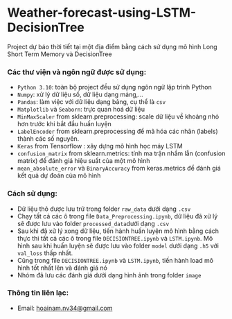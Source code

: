 # Weather-forecast-using-LSTM-DecisionTree
Project dự báo thời tiết tại một địa điểm bằng cách sử dụng mô hình Long Short Term Memory và DecisionTree

### Các thư viện và ngôn ngữ được sử dụng:
* `Python 3.10`: toàn bộ project đều sử dụng ngôn ngữ lập trình Python
* `Numpy`: xử lý dữ liệu số, dữ liệu dạng mảng,...
* `Pandas`: làm việc với dữ liệu dạng bảng, cụ thể là `csv` 
* `Matplotlib` và `Seaborn`: trực quan hoá dữ liệu
* `MinMaxScaler` from sklearn.preprocessing: scale dữ liệu về khoảng nhỏ hơn trước khi bắt đầu huấn luyện
* `LabelEncoder` from sklearn.preprocessing để mã hóa các nhãn (labels) thành các số nguyên.
* `Keras` from Tensorflow : xây dựng mô hình học máy LSTM
* `confusion_matrix` from sklearn.metrics: tính ma trận nhầm lẫn (confusion matrix) để đánh giá hiệu suất của một mô hình
* `mean_absolute_error` và `BinaryAccuracy` from keras.metrics để đánh giá kết quả dự đoán của mô hình

### Cách sử dụng:
* Dữ liệu thô được lưu trữ trong folder `raw_data` dưới dạng `.csv`
* Chạy tất cả các ô trong file `Data_Preprocessing.ipynb`, dữ liệu đã xử lý sẽ được lưu vào folder `processed_data`dưới dạng `.csv`
* Sau khi đã xử lý xong dữ liệu, tiến hành huấn luyện mô hình bằng cách thực thi tất cả các ô trong file `DECISIONTREE.ipynb` và `LSTM.ipynb`. Mô hình sau khi huấn luyện sẽ được lưu vào folder `model` dưới dạng `.h5` với `val_loss` thấp nhất.
* Cũng trong file `DECISIONTREE.ipynb` và `LSTM.ipynb`, tiến hành load mô hình tốt nhất lên và đánh giá nó
* Nhóm đã lưu các đánh giá dưới dạng hình ảnh trong folder `image`

### Thông tin liên lạc:
* Email: hoainam.nv34@gmail.com
